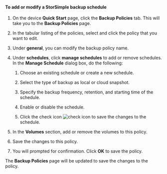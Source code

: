 
<!--author=SharS last changed: 9/15/15-->

#### To add or modify a StorSimple backup schedule

1. On the device **Quick Start** page, click the **Backup Policies** tab. This will take you to the **Backup Policies** page.

2. In the tabular listing of the policies, select and click the policy that you want to edit.

3. Under **general**, you can modify the backup policy name.

4. Under **schedules**, click **manage schedules** to add or remove schedules. In the **Manage Schedule** dialog box, do the following:

    1. Choose an existing schedule or create a new schedule.

    2. Select the type of backup as local or cloud snapshot.

    3. Specify the backup frequency, retention, and starting time of the schedule.

    4. Enable or disable the schedule.

    5. Click the check icon ![check icon](./media/storsimple-add-modify-backup-schedule/HCS_CheckIcon-include.png) to save the changes to the schedule.

5. In the **Volumes** section, add or remove the volumes to this policy.

6. Save the changes to this policy.

7. You will prompted for confirmation. Click **OK** to save the policy.

The **Backup Policies** page will be updated to save the changes to the policy.
 



